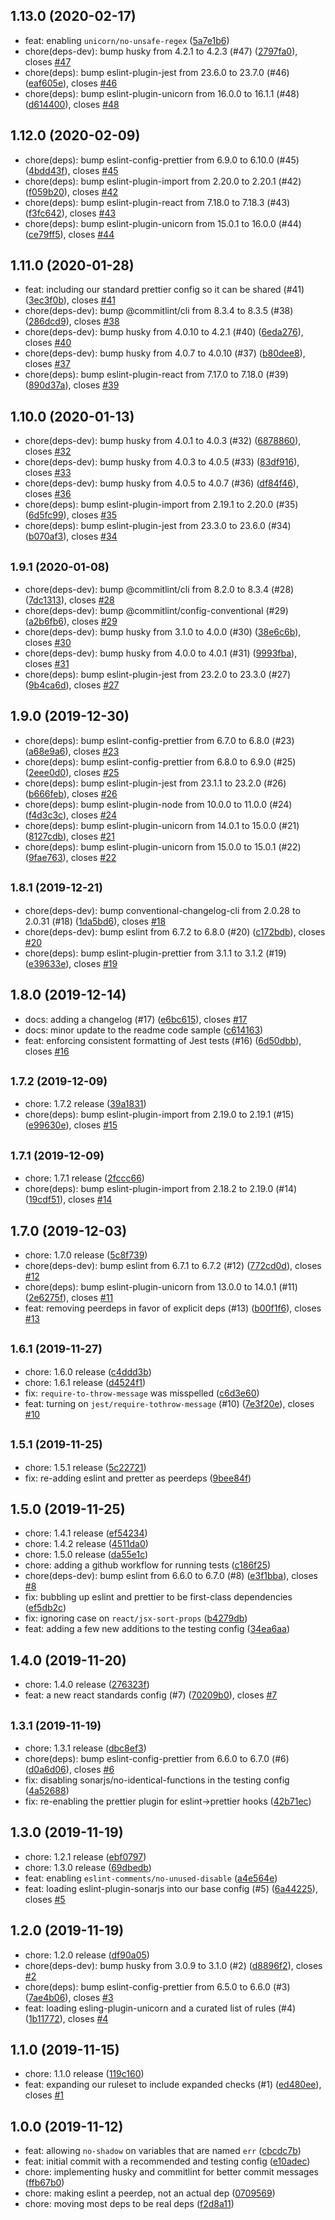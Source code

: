 ## 1.13.0 (2020-02-17)

* feat: enabling `unicorn/no-unsafe-regex` ([5a7e1b6](https://github.com/readmeio/eslint-config/commit/5a7e1b6))
* chore(deps-dev): bump husky from 4.2.1 to 4.2.3 (#47) ([2797fa0](https://github.com/readmeio/eslint-config/commit/2797fa0)), closes [#47](https://github.com/readmeio/eslint-config/issues/47)
* chore(deps): bump eslint-plugin-jest from 23.6.0 to 23.7.0 (#46) ([eaf605e](https://github.com/readmeio/eslint-config/commit/eaf605e)), closes [#46](https://github.com/readmeio/eslint-config/issues/46)
* chore(deps): bump eslint-plugin-unicorn from 16.0.0 to 16.1.1 (#48) ([d614400](https://github.com/readmeio/eslint-config/commit/d614400)), closes [#48](https://github.com/readmeio/eslint-config/issues/48)



## 1.12.0 (2020-02-09)

* chore(deps): bump eslint-config-prettier from 6.9.0 to 6.10.0 (#45) ([4bdd43f](https://github.com/readmeio/eslint-config/commit/4bdd43f)), closes [#45](https://github.com/readmeio/eslint-config/issues/45)
* chore(deps): bump eslint-plugin-import from 2.20.0 to 2.20.1 (#42) ([f059b20](https://github.com/readmeio/eslint-config/commit/f059b20)), closes [#42](https://github.com/readmeio/eslint-config/issues/42)
* chore(deps): bump eslint-plugin-react from 7.18.0 to 7.18.3 (#43) ([f3fc642](https://github.com/readmeio/eslint-config/commit/f3fc642)), closes [#43](https://github.com/readmeio/eslint-config/issues/43)
* chore(deps): bump eslint-plugin-unicorn from 15.0.1 to 16.0.0 (#44) ([ce79ff5](https://github.com/readmeio/eslint-config/commit/ce79ff5)), closes [#44](https://github.com/readmeio/eslint-config/issues/44)



## 1.11.0 (2020-01-28)

* feat: including our standard prettier config so it can be shared (#41) ([3ec3f0b](https://github.com/readmeio/eslint-config/commit/3ec3f0b)), closes [#41](https://github.com/readmeio/eslint-config/issues/41)
* chore(deps-dev): bump @commitlint/cli from 8.3.4 to 8.3.5 (#38) ([286dcd9](https://github.com/readmeio/eslint-config/commit/286dcd9)), closes [#38](https://github.com/readmeio/eslint-config/issues/38)
* chore(deps-dev): bump husky from 4.0.10 to 4.2.1 (#40) ([6eda276](https://github.com/readmeio/eslint-config/commit/6eda276)), closes [#40](https://github.com/readmeio/eslint-config/issues/40)
* chore(deps-dev): bump husky from 4.0.7 to 4.0.10 (#37) ([b80dee8](https://github.com/readmeio/eslint-config/commit/b80dee8)), closes [#37](https://github.com/readmeio/eslint-config/issues/37)
* chore(deps): bump eslint-plugin-react from 7.17.0 to 7.18.0 (#39) ([890d37a](https://github.com/readmeio/eslint-config/commit/890d37a)), closes [#39](https://github.com/readmeio/eslint-config/issues/39)



## 1.10.0 (2020-01-13)

* chore(deps-dev): bump husky from 4.0.1 to 4.0.3 (#32) ([6878860](https://github.com/readmeio/eslint-config/commit/6878860)), closes [#32](https://github.com/readmeio/eslint-config/issues/32)
* chore(deps-dev): bump husky from 4.0.3 to 4.0.5 (#33) ([83df916](https://github.com/readmeio/eslint-config/commit/83df916)), closes [#33](https://github.com/readmeio/eslint-config/issues/33)
* chore(deps-dev): bump husky from 4.0.5 to 4.0.7 (#36) ([df84f46](https://github.com/readmeio/eslint-config/commit/df84f46)), closes [#36](https://github.com/readmeio/eslint-config/issues/36)
* chore(deps): bump eslint-plugin-import from 2.19.1 to 2.20.0 (#35) ([6d5fc99](https://github.com/readmeio/eslint-config/commit/6d5fc99)), closes [#35](https://github.com/readmeio/eslint-config/issues/35)
* chore(deps): bump eslint-plugin-jest from 23.3.0 to 23.6.0 (#34) ([b070af3](https://github.com/readmeio/eslint-config/commit/b070af3)), closes [#34](https://github.com/readmeio/eslint-config/issues/34)



## <small>1.9.1 (2020-01-08)</small>

* chore(deps-dev): bump @commitlint/cli from 8.2.0 to 8.3.4 (#28) ([7dc1313](https://github.com/readmeio/eslint-config/commit/7dc1313)), closes [#28](https://github.com/readmeio/eslint-config/issues/28)
* chore(deps-dev): bump @commitlint/config-conventional (#29) ([a2b6fb6](https://github.com/readmeio/eslint-config/commit/a2b6fb6)), closes [#29](https://github.com/readmeio/eslint-config/issues/29)
* chore(deps-dev): bump husky from 3.1.0 to 4.0.0 (#30) ([38e6c6b](https://github.com/readmeio/eslint-config/commit/38e6c6b)), closes [#30](https://github.com/readmeio/eslint-config/issues/30)
* chore(deps-dev): bump husky from 4.0.0 to 4.0.1 (#31) ([9993fba](https://github.com/readmeio/eslint-config/commit/9993fba)), closes [#31](https://github.com/readmeio/eslint-config/issues/31)
* chore(deps): bump eslint-plugin-jest from 23.2.0 to 23.3.0 (#27) ([9b4ca6d](https://github.com/readmeio/eslint-config/commit/9b4ca6d)), closes [#27](https://github.com/readmeio/eslint-config/issues/27)



## 1.9.0 (2019-12-30)

* chore(deps): bump eslint-config-prettier from 6.7.0 to 6.8.0 (#23) ([a68e9a6](https://github.com/readmeio/eslint-config/commit/a68e9a6)), closes [#23](https://github.com/readmeio/eslint-config/issues/23)
* chore(deps): bump eslint-config-prettier from 6.8.0 to 6.9.0 (#25) ([2eee0d0](https://github.com/readmeio/eslint-config/commit/2eee0d0)), closes [#25](https://github.com/readmeio/eslint-config/issues/25)
* chore(deps): bump eslint-plugin-jest from 23.1.1 to 23.2.0 (#26) ([b666feb](https://github.com/readmeio/eslint-config/commit/b666feb)), closes [#26](https://github.com/readmeio/eslint-config/issues/26)
* chore(deps): bump eslint-plugin-node from 10.0.0 to 11.0.0 (#24) ([f4d3c3c](https://github.com/readmeio/eslint-config/commit/f4d3c3c)), closes [#24](https://github.com/readmeio/eslint-config/issues/24)
* chore(deps): bump eslint-plugin-unicorn from 14.0.1 to 15.0.0 (#21) ([8127cdb](https://github.com/readmeio/eslint-config/commit/8127cdb)), closes [#21](https://github.com/readmeio/eslint-config/issues/21)
* chore(deps): bump eslint-plugin-unicorn from 15.0.0 to 15.0.1 (#22) ([9fae763](https://github.com/readmeio/eslint-config/commit/9fae763)), closes [#22](https://github.com/readmeio/eslint-config/issues/22)



## <small>1.8.1 (2019-12-21)</small>

* chore(deps-dev): bump conventional-changelog-cli from 2.0.28 to 2.0.31 (#18) ([1da5bd6](https://github.com/readmeio/eslint-config/commit/1da5bd6)), closes [#18](https://github.com/readmeio/eslint-config/issues/18)
* chore(deps-dev): bump eslint from 6.7.2 to 6.8.0 (#20) ([c172bdb](https://github.com/readmeio/eslint-config/commit/c172bdb)), closes [#20](https://github.com/readmeio/eslint-config/issues/20)
* chore(deps): bump eslint-plugin-prettier from 3.1.1 to 3.1.2 (#19) ([e39633e](https://github.com/readmeio/eslint-config/commit/e39633e)), closes [#19](https://github.com/readmeio/eslint-config/issues/19)



## 1.8.0 (2019-12-14)

* docs: adding a changelog (#17) ([e6bc615](https://github.com/readmeio/eslint-config/commit/e6bc615)), closes [#17](https://github.com/readmeio/eslint-config/issues/17)
* docs: minor update to the readme code sample ([c614163](https://github.com/readmeio/eslint-config/commit/c614163))
* feat: enforcing consistent formatting of Jest tests (#16) ([6d50dbb](https://github.com/readmeio/eslint-config/commit/6d50dbb)), closes [#16](https://github.com/readmeio/eslint-config/issues/16)



## <small>1.7.2 (2019-12-09)</small>

* chore: 1.7.2 release ([39a1831](https://github.com/readmeio/eslint-config/commit/39a1831))
* chore(deps): bump eslint-plugin-import from 2.19.0 to 2.19.1 (#15) ([e99630e](https://github.com/readmeio/eslint-config/commit/e99630e)), closes [#15](https://github.com/readmeio/eslint-config/issues/15)



## <small>1.7.1 (2019-12-09)</small>

* chore: 1.7.1 release ([2fccc66](https://github.com/readmeio/eslint-config/commit/2fccc66))
* chore(deps): bump eslint-plugin-import from 2.18.2 to 2.19.0 (#14) ([19cdf51](https://github.com/readmeio/eslint-config/commit/19cdf51)), closes [#14](https://github.com/readmeio/eslint-config/issues/14)



## 1.7.0 (2019-12-03)

* chore: 1.7.0 release ([5c8f739](https://github.com/readmeio/eslint-config/commit/5c8f739))
* chore(deps-dev): bump eslint from 6.7.1 to 6.7.2 (#12) ([772cd0d](https://github.com/readmeio/eslint-config/commit/772cd0d)), closes [#12](https://github.com/readmeio/eslint-config/issues/12)
* chore(deps): bump eslint-plugin-unicorn from 13.0.0 to 14.0.1 (#11) ([2e6275f](https://github.com/readmeio/eslint-config/commit/2e6275f)), closes [#11](https://github.com/readmeio/eslint-config/issues/11)
* feat: removing peerdeps in favor of explicit deps (#13) ([b00f1f6](https://github.com/readmeio/eslint-config/commit/b00f1f6)), closes [#13](https://github.com/readmeio/eslint-config/issues/13)



## <small>1.6.1 (2019-11-27)</small>

* chore: 1.6.0 release ([c4ddd3b](https://github.com/readmeio/eslint-config/commit/c4ddd3b))
* chore: 1.6.1 release ([d4524f1](https://github.com/readmeio/eslint-config/commit/d4524f1))
* fix: `require-to-throw-message` was misspelled ([c6d3e60](https://github.com/readmeio/eslint-config/commit/c6d3e60))
* feat: turning on `jest/require-tothrow-message` (#10) ([7e3f20e](https://github.com/readmeio/eslint-config/commit/7e3f20e)), closes [#10](https://github.com/readmeio/eslint-config/issues/10)



## <small>1.5.1 (2019-11-25)</small>

* chore: 1.5.1 release ([5c22721](https://github.com/readmeio/eslint-config/commit/5c22721))
* fix: re-adding eslint and pretter as peerdeps ([9bee84f](https://github.com/readmeio/eslint-config/commit/9bee84f))



## 1.5.0 (2019-11-25)

* chore: 1.4.1 release ([ef54234](https://github.com/readmeio/eslint-config/commit/ef54234))
* chore: 1.4.2 release ([4511da0](https://github.com/readmeio/eslint-config/commit/4511da0))
* chore: 1.5.0 release ([da55e1c](https://github.com/readmeio/eslint-config/commit/da55e1c))
* chore: adding a github workflow for running tests ([c186f25](https://github.com/readmeio/eslint-config/commit/c186f25))
* chore(deps-dev): bump eslint from 6.6.0 to 6.7.0 (#8) ([e3f1bba](https://github.com/readmeio/eslint-config/commit/e3f1bba)), closes [#8](https://github.com/readmeio/eslint-config/issues/8)
* fix: bubbling up eslint and prettier to be first-class dependencies ([ef5db2c](https://github.com/readmeio/eslint-config/commit/ef5db2c))
* fix: ignoring case on `react/jsx-sort-props` ([b4279db](https://github.com/readmeio/eslint-config/commit/b4279db))
* feat: adding a few new additions to the testing config ([34ea6aa](https://github.com/readmeio/eslint-config/commit/34ea6aa))



## 1.4.0 (2019-11-20)

* chore: 1.4.0 release ([276323f](https://github.com/readmeio/eslint-config/commit/276323f))
* feat: a new react standards config (#7) ([70209b0](https://github.com/readmeio/eslint-config/commit/70209b0)), closes [#7](https://github.com/readmeio/eslint-config/issues/7)



## <small>1.3.1 (2019-11-19)</small>

* chore: 1.3.1 release ([dbc8ef3](https://github.com/readmeio/eslint-config/commit/dbc8ef3))
* chore(deps): bump eslint-config-prettier from 6.6.0 to 6.7.0 (#6) ([d0a6d06](https://github.com/readmeio/eslint-config/commit/d0a6d06)), closes [#6](https://github.com/readmeio/eslint-config/issues/6)
* fix: disabling sonarjs/no-identical-functions in the testing config ([4a52688](https://github.com/readmeio/eslint-config/commit/4a52688))
* fix: re-enabling the prettier plugin for eslint->prettier hooks ([42b71ec](https://github.com/readmeio/eslint-config/commit/42b71ec))



## 1.3.0 (2019-11-19)

* chore: 1.2.1 release ([ebf0797](https://github.com/readmeio/eslint-config/commit/ebf0797))
* chore: 1.3.0 release ([69dbedb](https://github.com/readmeio/eslint-config/commit/69dbedb))
* feat: enabling `eslint-comments/no-unused-disable` ([a4e564e](https://github.com/readmeio/eslint-config/commit/a4e564e))
* feat: loading eslint-plugin-sonarjs into our base config (#5) ([6a44225](https://github.com/readmeio/eslint-config/commit/6a44225)), closes [#5](https://github.com/readmeio/eslint-config/issues/5)



## 1.2.0 (2019-11-19)

* chore: 1.2.0 release ([df90a05](https://github.com/readmeio/eslint-config/commit/df90a05))
* chore(deps-dev): bump husky from 3.0.9 to 3.1.0 (#2) ([d8896f2](https://github.com/readmeio/eslint-config/commit/d8896f2)), closes [#2](https://github.com/readmeio/eslint-config/issues/2)
* chore(deps): bump eslint-config-prettier from 6.5.0 to 6.6.0 (#3) ([7ae4b06](https://github.com/readmeio/eslint-config/commit/7ae4b06)), closes [#3](https://github.com/readmeio/eslint-config/issues/3)
* feat: loading esling-plugin-unicorn and a curated list of rules (#4) ([1b11772](https://github.com/readmeio/eslint-config/commit/1b11772)), closes [#4](https://github.com/readmeio/eslint-config/issues/4)



## 1.1.0 (2019-11-15)

* chore: 1.1.0 release ([119c160](https://github.com/readmeio/eslint-config/commit/119c160))
* feat: expanding our ruleset to include expanded checks (#1) ([ed480ee](https://github.com/readmeio/eslint-config/commit/ed480ee)), closes [#1](https://github.com/readmeio/eslint-config/issues/1)



## 1.0.0 (2019-11-12)

* feat: allowing `no-shadow` on variables that are named `err` ([cbcdc7b](https://github.com/readmeio/eslint-config/commit/cbcdc7b))
* feat: initial commit with a recommended and testing config ([e10adec](https://github.com/readmeio/eslint-config/commit/e10adec))
* chore: implementing husky and commitlint for better commit messages ([ffb67b0](https://github.com/readmeio/eslint-config/commit/ffb67b0))
* chore: making eslint a peerdep, not an actual dep ([0709569](https://github.com/readmeio/eslint-config/commit/0709569))
* chore: moving most deps to be real deps ([f2d8a11](https://github.com/readmeio/eslint-config/commit/f2d8a11))



